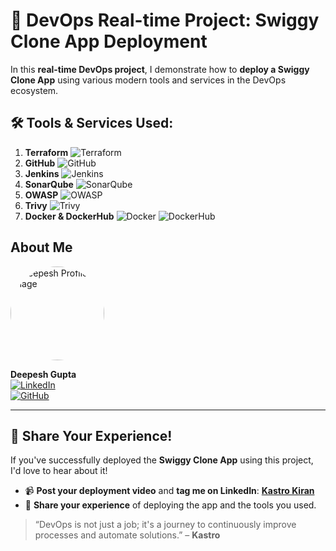 # 🚀 **DevOps Real-time Project: Swiggy Clone App Deployment**

In this **real-time DevOps project**, I demonstrate how to **deploy a Swiggy Clone App** using various modern tools and services in the DevOps ecosystem.
## 🛠️ Tools & Services Used:

1. **Terraform** ![Terraform](https://img.shields.io/badge/Terraform-7B42BC?style=flat-square&logo=terraform&logoColor=white)
2. **GitHub** ![GitHub](https://img.shields.io/badge/GitHub-181717?style=flat-square&logo=github&logoColor=white)
3. **Jenkins** ![Jenkins](https://img.shields.io/badge/Jenkins-D24939?style=flat-square&logo=jenkins&logoColor=white)
4. **SonarQube** ![SonarQube](https://img.shields.io/badge/SonarQube-4E9BCD?style=flat-square&logo=sonarqube&logoColor=white)
5. **OWASP** ![OWASP](https://img.shields.io/badge/OWASP-000000?style=flat-square&logo=owasp&logoColor=white)
6. **Trivy** ![Trivy](https://img.shields.io/badge/Trivy-00979D?style=flat-square&logo=trivy&logoColor=white)
7. **Docker & DockerHub** ![Docker](https://img.shields.io/badge/Docker-2496ED?style=flat-square&logo=docker&logoColor=white) ![DockerHub](https://img.shields.io/badge/DockerHub-2496ED?style=flat-square&logo=docker&logoColor=white)



## About Me  
<img src="https://media.licdn.com/dms/image/v2/D5603AQGOyuk6Tn6-XA/profile-displayphoto-shrink_400_400/profile-displayphoto-shrink_400_400/0/1719034834385?e=1741824000&v=beta&t=CrlkrEiQGICb_GQIXvNw_CEG8bcifMm96JB4jiqYyQ0" alt="Deepesh Profile Image" width="150" height="150" style="border-radius:50%;">

**Deepesh Gupta**    
[![LinkedIn](https://img.shields.io/badge/LinkedIn-0077B5?style=flat-square&logo=linkedin&logoColor=white)](https://www.linkedin.com/in/deepeshmlgupta/)  
[![GitHub](https://img.shields.io/badge/GitHub-181717?style=flat-square&logo=github&logoColor=white)](https://github.com/deepeshmlgupta)  

---

## 📢 **Share Your Experience!**

If you've successfully deployed the **Swiggy Clone App** using this project, I'd love to hear about it!  
- 📹 **Post your deployment video** and **tag me on LinkedIn**: [**Kastro Kiran**](https://www.linkedin.com/in/kastro-kiran/)
- 💬 **Share your experience** of deploying the app and the tools you used.

> “DevOps is not just a job; it's a journey to continuously improve processes and automate solutions.” – **Kastro**
